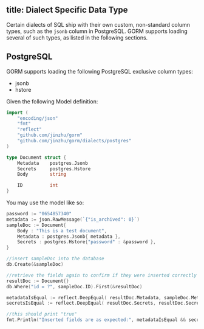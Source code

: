 title: Dialect Specific Data Type
---

Certain dialects of SQL ship with their own custom, non-standard column types, such as the `jsonb` column in PostgreSQL. GORM supports loading several of such types, as listed in the following sections.

## PostgreSQL

GORM supports loading the following PostgreSQL exclusive column types:
- jsonb
- hstore

Given the following Model definition:

```go
import (
	"encoding/json"
	"fmt"
	"reflect"
	"github.com/jinzhu/gorm"
	"github.com/jinzhu/gorm/dialects/postgres"
)

type Document struct {
	Metadata    postgres.Jsonb
	Secrets     postgres.Hstore
	Body        string

	ID          int
}
```

You may use the model like so:

```go
password := "0654857340"
metadata := json.RawMessage(`{"is_archived": 0}`)
sampleDoc := Document{
    Body : "This is a test document",
    Metadata : postgres.Jsonb{ metadata },
    Secrets : postgres.Hstore{"password" : &password },
}

//insert sampleDoc into the database
db.Create(&sampleDoc)

//retrieve the fields again to confirm if they were inserted correctly
resultDoc := Document{}
db.Where("id = ?", sampleDoc.ID).First(&resultDoc)

metadataIsEqual := reflect.DeepEqual( resultDoc.Metadata, sampleDoc.Metadata)
secretsIsEqual := reflect.DeepEqual( resultDoc.Secrets, resultDoc.Secrets)

//this should print "true"
fmt.Println("Inserted fields are as expected:", metadataIsEqual && secretsIsEqual)

```
